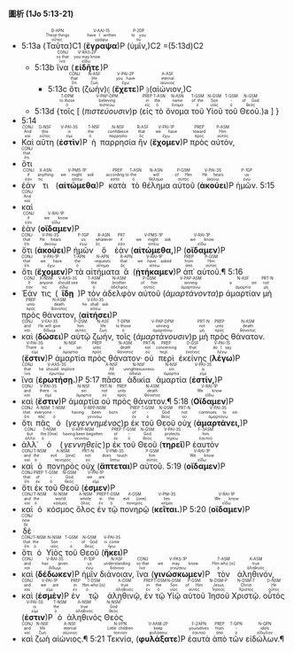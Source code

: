 #### 圖析 (1Jo 5:13-21)

- 5:13a (<RUBY><ruby><ruby>Ταῦτα<rt>οὗτος</rt></ruby><rt>These things</rt></ruby><rt>D-APN</rt></RUBY>)C1 (<RUBY><ruby><ruby><strong>ἔγραψα</strong><rt>γράφω</rt></ruby><rt>have I written</rt></ruby><rt>V-AAI-1S</rt></RUBY>)P (<RUBY><ruby><ruby>ὑμῖν,<rt>σύ</rt></ruby><rt>to you</rt></ruby><rt>P-2DP</rt></RUBY>)C2 =(5:13d)C2
	- 5:13b <RUBY><ruby><ruby>ἵνα<rt>ἵνα</rt></ruby><rt>so that</rt></ruby><rt>CONJ</rt></RUBY> (<RUBY><ruby><ruby><strong>εἰδῆτε</strong><rt>εἴδω</rt></ruby><rt>you may know</rt></ruby><rt>V-RAS-2P</rt></RUBY>)P
		- 5:13c <RUBY><ruby><ruby>ὅτι<rt>ὅτι</rt></ruby><rt>that</rt></ruby><rt>CONJ</rt></RUBY> (<RUBY><ruby><ruby>ζωὴν<rt>ζωή</rt></ruby><rt>life</rt></ruby><rt>N-ASF</rt></RUBY>)⦇ (<RUBY><ruby><ruby><strong>ἔχετε</strong><rt>ἔχω</rt></ruby><rt>you have</rt></ruby><rt>V-PAI-2P</rt></RUBY>)P ⦈(<RUBY><ruby><ruby>αἰώνιον,<rt>αἰώνιος</rt></ruby><rt>eternal</rt></ruby><rt>A-ASF</rt></RUBY>)C 
	- 5:13d {<RUBY><ruby><ruby>τοῖς<rt>ὁ</rt></ruby><rt>to those</rt></ruby><rt>T-DPM</rt></RUBY> [ (<RUBY><ruby><ruby><em>πιστεύουσιν</em><rt>πιστεύω</rt></ruby><rt>believing</rt></ruby><rt>V-PAP-DPM</rt></RUBY>)p (<RUBY><ruby><ruby>εἰς<rt>εἰς</rt></ruby><rt>in</rt></ruby><rt>PREP</rt></RUBY> <RUBY><ruby><ruby>τὸ<rt>ὁ</rt></ruby><rt>the</rt></ruby><rt>T-ASN</rt></RUBY> <RUBY><ruby><ruby>ὄνομα<rt>ὄνομα</rt></ruby><rt>name</rt></ruby><rt>N-ASN</rt></RUBY> <RUBY><ruby><ruby>τοῦ<rt>ὁ</rt></ruby><rt>of the</rt></ruby><rt>T-GSM</rt></RUBY> <RUBY><ruby><ruby>Υἱοῦ<rt>υἱός</rt></ruby><rt>Son</rt></ruby><rt>N-GSM</rt></RUBY> <RUBY><ruby><ruby>τοῦ<rt>ὁ</rt></ruby><rt>-</rt></ruby><rt>T-GSM</rt></RUBY> <RUBY><ruby><ruby>Θεοῦ.<rt>θεός</rt></ruby><rt>of God</rt></ruby><rt>N-GSM</rt></RUBY>)a ] }
- 5:14
- <RUBY><ruby><ruby>Καὶ<rt>καί</rt></ruby><rt>And</rt></ruby><rt>CONJ</rt></RUBY> <RUBY><ruby><ruby>αὕτη<rt>οὗτος</rt></ruby><rt>this</rt></ruby><rt>D-NSF</rt></RUBY> (<RUBY><ruby><ruby><strong>ἐστὶν</strong><rt>εἰμί</rt></ruby><rt>is</rt></ruby><rt>V-PAI-3S</rt></RUBY>)P <RUBY><ruby><ruby>ἡ<rt>ὁ</rt></ruby><rt>the</rt></ruby><rt>T-NSF</rt></RUBY> <RUBY><ruby><ruby>παρρησία<rt>παρρησία</rt></ruby><rt>confidence</rt></ruby><rt>N-NSF</rt></RUBY> <RUBY><ruby><ruby>ἣν<rt>ὅς</rt></ruby><rt>that</rt></ruby><rt>R-ASF</rt></RUBY> (<RUBY><ruby><ruby><strong>ἔχομεν</strong><rt>ἔχω</rt></ruby><rt>we have</rt></ruby><rt>V-PAI-1P</rt></RUBY>)P <RUBY><ruby><ruby>πρὸς<rt>πρός</rt></ruby><rt>toward</rt></ruby><rt>PREP</rt></RUBY> <RUBY><ruby><ruby>αὐτόν,<rt>αὐτός</rt></ruby><rt>Him</rt></ruby><rt>P-ASM</rt></RUBY>
- <RUBY><ruby><ruby>ὅτι<rt>ὅτι</rt></ruby><rt>that</rt></ruby><rt>CONJ</rt></RUBY>
- <RUBY><ruby><ruby>ἐάν<rt>ἐάν</rt></ruby><rt>if</rt></ruby><rt>CONJ</rt></RUBY> <RUBY><ruby><ruby>τι<rt>τις</rt></ruby><rt>anything</rt></ruby><rt>X-ASN</rt></RUBY> (<RUBY><ruby><ruby><strong>αἰτώμεθα</strong><rt>αἰτέω</rt></ruby><rt>we might ask</rt></ruby><rt>V-PMS-1P</rt></RUBY>)P <RUBY><ruby><ruby>κατὰ<rt>κατά</rt></ruby><rt>according to</rt></ruby><rt>PREP</rt></RUBY> <RUBY><ruby><ruby>τὸ<rt>ὁ</rt></ruby><rt>the</rt></ruby><rt>T-ASN</rt></RUBY> <RUBY><ruby><ruby>θέλημα<rt>θέλημα</rt></ruby><rt>will</rt></ruby><rt>N-ASN</rt></RUBY> <RUBY><ruby><ruby>αὐτοῦ<rt>αὐτός</rt></ruby><rt>of Him</rt></ruby><rt>P-GSM</rt></RUBY> (<RUBY><ruby><ruby><strong>ἀκούει</strong><rt>ἀκούω</rt></ruby><rt>He hears</rt></ruby><rt>V-PAI-3S</rt></RUBY>)P <RUBY><ruby><ruby>ἡμῶν.<rt>ἐγώ</rt></ruby><rt>us</rt></ruby><rt>P-1GP</rt></RUBY> 5:15
- <RUBY><ruby><ruby>καὶ<rt>καί</rt></ruby><rt>And</rt></ruby><rt>CONJ</rt></RUBY>
- <RUBY><ruby><ruby>ἐὰν<rt>ἐάν</rt></ruby><rt>if</rt></ruby><rt>CONJ</rt></RUBY> (<RUBY><ruby><ruby><strong>οἴδαμεν</strong><rt>εἴδω</rt></ruby><rt>we know</rt></ruby><rt>V-RAI-1P</rt></RUBY>)P
- <RUBY><ruby><ruby>ὅτι<rt>ὅτι</rt></ruby><rt>that</rt></ruby><rt>CONJ</rt></RUBY> (<RUBY><ruby><ruby><strong>ἀκούει</strong><rt>ἀκούω</rt></ruby><rt>He hears</rt></ruby><rt>V-PAI-3S</rt></RUBY>)P <RUBY><ruby><ruby>ἡμῶν<rt>ἐγώ</rt></ruby><rt>us</rt></ruby><rt>P-1GP</rt></RUBY> <RUBY><ruby><ruby>ὃ<rt>ὅς</rt></ruby><rt>whatever</rt></ruby><rt>R-ASN</rt></RUBY> <RUBY><ruby><ruby>ἐὰν<rt>ἐάν</rt></ruby><rt>if</rt></ruby><rt>PRT</rt></RUBY> (<RUBY><ruby><ruby><strong>αἰτώμεθα,</strong><rt>αἰτέω</rt></ruby><rt>we might ask</rt></ruby><rt>V-PMS-1P</rt></RUBY>)P (<RUBY><ruby><ruby><strong>οἴδαμεν</strong><rt>εἴδω</rt></ruby><rt>we know</rt></ruby><rt>V-RAI-1P</rt></RUBY>)P
- <RUBY><ruby><ruby>ὅτι<rt>ὅτι</rt></ruby><rt>that</rt></ruby><rt>CONJ</rt></RUBY> (<RUBY><ruby><ruby><strong>ἔχομεν</strong><rt>ἔχω</rt></ruby><rt>we have</rt></ruby><rt>V-PAI-1P</rt></RUBY>)P <RUBY><ruby><ruby>τὰ<rt>ὁ</rt></ruby><rt>the</rt></ruby><rt>T-APN</rt></RUBY> <RUBY><ruby><ruby>αἰτήματα<rt>αἴτημα</rt></ruby><rt>requests</rt></ruby><rt>N-APN</rt></RUBY> <RUBY><ruby><ruby>ἃ<rt>ὅς</rt></ruby><rt>that</rt></ruby><rt>R-APN</rt></RUBY> (<RUBY><ruby><ruby><strong>ᾐτήκαμεν</strong><rt>αἰτέω</rt></ruby><rt>we have asked</rt></ruby><rt>V-RAI-1P</rt></RUBY>)P <RUBY><ruby><ruby>ἀπ᾽<rt>ἀπό</rt></ruby><rt>from</rt></ruby><rt>PREP</rt></RUBY> <RUBY><ruby><ruby>αὐτοῦ.¶<rt>αὐτός</rt></ruby><rt>Him</rt></ruby><rt>P-GSM</rt></RUBY> 5:16
- <RUBY><ruby><ruby>Ἐάν<rt>ἐάν</rt></ruby><rt>If</rt></ruby><rt>CONJ</rt></RUBY> <RUBY><ruby><ruby>τις<rt>τις</rt></ruby><rt>anyone</rt></ruby><rt>X-NSM</rt></RUBY> (<RUBY><ruby><ruby><strong>ἴδῃ</strong><rt>εἴδω</rt></ruby><rt>should see</rt></ruby><rt>V-AAS-3S</rt></RUBY>)P <RUBY><ruby><ruby>τὸν<rt>ὁ</rt></ruby><rt>the</rt></ruby><rt>T-ASM</rt></RUBY> <RUBY><ruby><ruby>ἀδελφὸν<rt>ἀδελφός</rt></ruby><rt>brother</rt></ruby><rt>N-ASM</rt></RUBY> <RUBY><ruby><ruby>αὐτοῦ<rt>αὐτός</rt></ruby><rt>of him</rt></ruby><rt>P-GSM</rt></RUBY> (<RUBY><ruby><ruby><em>ἁμαρτάνοντα</em><rt>ἁμαρτάνω</rt></ruby><rt>sinning</rt></ruby><rt>V-PAP-ASM</rt></RUBY>)p <RUBY><ruby><ruby>ἁμαρτίαν<rt>ἁμαρτία</rt></ruby><rt>a sin</rt></ruby><rt>N-ASF</rt></RUBY> <RUBY><ruby><ruby>μὴ<rt>μή</rt></ruby><rt>not</rt></ruby><rt>PRT-N</rt></RUBY> <RUBY><ruby><ruby>πρὸς<rt>πρός</rt></ruby><rt>unto</rt></ruby><rt>PREP</rt></RUBY> <RUBY><ruby><ruby>θάνατον,<rt>θάνατος</rt></ruby><rt>death</rt></ruby><rt>N-ASM</rt></RUBY> (<RUBY><ruby><ruby><strong>αἰτήσει</strong><rt>αἰτέω</rt></ruby><rt>he shall ask</rt></ruby><rt>V-FAI-3S</rt></RUBY>)P
- <RUBY><ruby><ruby>καὶ<rt>καί</rt></ruby><rt>and</rt></ruby><rt>CONJ</rt></RUBY> (<RUBY><ruby><ruby><strong>δώσει</strong><rt>δίδωμι</rt></ruby><rt>He will give</rt></ruby><rt>V-FAI-3S</rt></RUBY>)P <RUBY><ruby><ruby>αὐτῷ<rt>αὐτός</rt></ruby><rt>him</rt></ruby><rt>P-DSM</rt></RUBY> <RUBY><ruby><ruby>ζωήν,<rt>ζωή</rt></ruby><rt>life</rt></ruby><rt>N-ASF</rt></RUBY> <RUBY><ruby><ruby>τοῖς<rt>ὁ</rt></ruby><rt>to those</rt></ruby><rt>T-DPM</rt></RUBY> (<RUBY><ruby><ruby><em>ἁμαρτάνουσιν</em><rt>ἁμαρτάνω</rt></ruby><rt>sinning</rt></ruby><rt>V-PAP-DPM</rt></RUBY>)p <RUBY><ruby><ruby>μὴ<rt>μή</rt></ruby><rt>not</rt></ruby><rt>PRT-N</rt></RUBY> <RUBY><ruby><ruby>πρὸς<rt>πρός</rt></ruby><rt>unto</rt></ruby><rt>PREP</rt></RUBY> <RUBY><ruby><ruby>θάνατον.<rt>θάνατος</rt></ruby><rt>death</rt></ruby><rt>N-ASM</rt></RUBY> (<RUBY><ruby><ruby><strong>ἔστιν</strong><rt>εἰμί</rt></ruby><rt>There is</rt></ruby><rt>V-PAI-3S</rt></RUBY>)P <RUBY><ruby><ruby>ἁμαρτία<rt>ἁμαρτία</rt></ruby><rt>a sin</rt></ruby><rt>N-NSF</rt></RUBY> <RUBY><ruby><ruby>πρὸς<rt>πρός</rt></ruby><rt>unto</rt></ruby><rt>PREP</rt></RUBY> <RUBY><ruby><ruby>θάνατον·<rt>θάνατος</rt></ruby><rt>death</rt></ruby><rt>N-ASM</rt></RUBY> <RUBY><ruby><ruby>οὐ<rt>οὐ</rt></ruby><rt>not</rt></ruby><rt>PRT-N</rt></RUBY> <RUBY><ruby><ruby>περὶ<rt>περί</rt></ruby><rt>concerning</rt></ruby><rt>PREP</rt></RUBY> <RUBY><ruby><ruby>ἐκείνης<rt>ἐκεῖνος</rt></ruby><rt>that</rt></ruby><rt>D-GSF</rt></RUBY> (<RUBY><ruby><ruby><strong>λέγω</strong><rt>λέγω</rt></ruby><rt>do I say</rt></ruby><rt>V-PAI-1S</rt></RUBY>)P
- <RUBY><ruby><ruby>ἵνα<rt>ἵνα</rt></ruby><rt>that</rt></ruby><rt>CONJ</rt></RUBY> (<RUBY><ruby><ruby><strong>ἐρωτήσῃ.</strong><rt>ἐρωτάω</rt></ruby><rt>he should implore</rt></ruby><rt>V-AAS-3S</rt></RUBY>)P 5:17 <RUBY><ruby><ruby>πᾶσα<rt>πᾶς</rt></ruby><rt>All</rt></ruby><rt>A-NSF</rt></RUBY> <RUBY><ruby><ruby>ἀδικία<rt>ἀδικία</rt></ruby><rt>unrighteousness</rt></ruby><rt>N-NSF</rt></RUBY> <RUBY><ruby><ruby>ἁμαρτία<rt>ἁμαρτία</rt></ruby><rt>sin</rt></ruby><rt>N-NSF</rt></RUBY> (<RUBY><ruby><ruby><strong>ἐστίν,</strong><rt>εἰμί</rt></ruby><rt>is</rt></ruby><rt>V-PAI-3S</rt></RUBY>)P
- <RUBY><ruby><ruby>καὶ<rt>καί</rt></ruby><rt>and</rt></ruby><rt>CONJ</rt></RUBY> (<RUBY><ruby><ruby><strong>ἔστιν</strong><rt>εἰμί</rt></ruby><rt>there is</rt></ruby><rt>V-PAI-3S</rt></RUBY>)P <RUBY><ruby><ruby>ἁμαρτία<rt>ἁμαρτία</rt></ruby><rt>sin</rt></ruby><rt>N-NSF</rt></RUBY> <RUBY><ruby><ruby>οὐ<rt>οὐ</rt></ruby><rt>not</rt></ruby><rt>PRT-N</rt></RUBY> <RUBY><ruby><ruby>πρὸς<rt>πρός</rt></ruby><rt>unto</rt></ruby><rt>PREP</rt></RUBY> <RUBY><ruby><ruby>θάνατον.¶<rt>θάνατος</rt></ruby><rt>death</rt></ruby><rt>N-ASM</rt></RUBY> 5:18 (<RUBY><ruby><ruby><strong>Οἴδαμεν</strong><rt>εἴδω</rt></ruby><rt>We know</rt></ruby><rt>V-RAI-1P</rt></RUBY>)P
- <RUBY><ruby><ruby>ὅτι<rt>ὅτι</rt></ruby><rt>that</rt></ruby><rt>CONJ</rt></RUBY> <RUBY><ruby><ruby>πᾶς<rt>πᾶς</rt></ruby><rt>everyone</rt></ruby><rt>A-NSM</rt></RUBY> <RUBY><ruby><ruby>ὁ<rt>ὁ</rt></ruby><rt>-</rt></ruby><rt>T-NSM</rt></RUBY> (<RUBY><ruby><ruby><em>γεγεννημένος</em><rt>γεννάω</rt></ruby><rt>having been born</rt></ruby><rt>V-RPP-NSM</rt></RUBY>)p <RUBY><ruby><ruby>ἐκ<rt>ἐκ</rt></ruby><rt>of</rt></ruby><rt>PREP</rt></RUBY> <RUBY><ruby><ruby>τοῦ<rt>ὁ</rt></ruby><rt>-</rt></ruby><rt>T-GSM</rt></RUBY> <RUBY><ruby><ruby>Θεοῦ<rt>θεός</rt></ruby><rt>God</rt></ruby><rt>N-GSM</rt></RUBY> <RUBY><ruby><ruby>οὐχ<rt>οὐ</rt></ruby><rt>not</rt></ruby><rt>PRT-N</rt></RUBY> (<RUBY><ruby><ruby><strong>ἁμαρτάνει,</strong><rt>ἁμαρτάνω</rt></ruby><rt>continues to sin</rt></ruby><rt>V-PAI-3S</rt></RUBY>)P
- <RUBY><ruby><ruby>ἀλλ᾽<rt>ἀλλά</rt></ruby><rt>but</rt></ruby><rt>CONJ</rt></RUBY> <RUBY><ruby><ruby>ὁ<rt>ὁ</rt></ruby><rt>the [One]</rt></ruby><rt>T-NSM</rt></RUBY> (<RUBY><ruby><ruby><em>γεννηθεὶς</em><rt>γεννάω</rt></ruby><rt>having been begotten</rt></ruby><rt>V-APP-NSM</rt></RUBY>)p <RUBY><ruby><ruby>ἐκ<rt>ἐκ</rt></ruby><rt>of</rt></ruby><rt>PREP</rt></RUBY> <RUBY><ruby><ruby>τοῦ<rt>ὁ</rt></ruby><rt>-</rt></ruby><rt>T-GSM</rt></RUBY> <RUBY><ruby><ruby>Θεοῦ<rt>θεός</rt></ruby><rt>God</rt></ruby><rt>N-GSM</rt></RUBY> (<RUBY><ruby><ruby><strong>τηρεῖ</strong><rt>τηρέω</rt></ruby><rt>protects</rt></ruby><rt>V-PAI-3S</rt></RUBY>)P <RUBY><ruby><ruby>ἑαυτὸν<rt>ἑαυτοῦ</rt></ruby><rt>him</rt></ruby><rt>F-3ASM</rt></RUBY>
- <RUBY><ruby><ruby>καὶ<rt>καί</rt></ruby><rt>and</rt></ruby><rt>CONJ</rt></RUBY> <RUBY><ruby><ruby>ὁ<rt>ὁ</rt></ruby><rt>the</rt></ruby><rt>T-NSM</rt></RUBY> <RUBY><ruby><ruby>πονηρὸς<rt>πονηρός</rt></ruby><rt>evil [one]</rt></ruby><rt>A-NSM</rt></RUBY> <RUBY><ruby><ruby>οὐχ<rt>οὐ</rt></ruby><rt>not</rt></ruby><rt>PRT-N</rt></RUBY> (<RUBY><ruby><ruby><strong>ἅπτεται</strong><rt>ἅπτω</rt></ruby><rt>does touch</rt></ruby><rt>V-PMI-3S</rt></RUBY>)P <RUBY><ruby><ruby>αὐτοῦ.<rt>αὐτός</rt></ruby><rt>him</rt></ruby><rt>P-GSM</rt></RUBY> 5:19 (<RUBY><ruby><ruby><strong>οἴδαμεν</strong><rt>εἴδω</rt></ruby><rt>We know</rt></ruby><rt>V-RAI-1P</rt></RUBY>)P
- <RUBY><ruby><ruby>ὅτι<rt>ὅτι</rt></ruby><rt>that</rt></ruby><rt>CONJ</rt></RUBY> <RUBY><ruby><ruby>ἐκ<rt>ἐκ</rt></ruby><rt>of</rt></ruby><rt>PREP</rt></RUBY> <RUBY><ruby><ruby>τοῦ<rt>ὁ</rt></ruby><rt>-</rt></ruby><rt>T-GSM</rt></RUBY> <RUBY><ruby><ruby>Θεοῦ<rt>θεός</rt></ruby><rt>God</rt></ruby><rt>N-GSM</rt></RUBY> (<RUBY><ruby><ruby><strong>ἐσμεν</strong><rt>εἰμί</rt></ruby><rt>we are</rt></ruby><rt>V-PAI-1P</rt></RUBY>)P
- <RUBY><ruby><ruby>καὶ<rt>καί</rt></ruby><rt>and</rt></ruby><rt>CONJ</rt></RUBY> <RUBY><ruby><ruby>ὁ<rt>ὁ</rt></ruby><rt>the</rt></ruby><rt>T-NSM</rt></RUBY> <RUBY><ruby><ruby>κόσμος<rt>κόσμος</rt></ruby><rt>world</rt></ruby><rt>N-NSM</rt></RUBY> <RUBY><ruby><ruby>ὅλος<rt>ὅλος</rt></ruby><rt>whole</rt></ruby><rt>A-NSM</rt></RUBY> <RUBY><ruby><ruby>ἐν<rt>ἐν</rt></ruby><rt>in</rt></ruby><rt>PREP</rt></RUBY> <RUBY><ruby><ruby>τῷ<rt>ὁ</rt></ruby><rt>the</rt></ruby><rt>T-DSM</rt></RUBY> <RUBY><ruby><ruby>πονηρῷ<rt>πονηρός</rt></ruby><rt>evil [one]</rt></ruby><rt>A-DSM</rt></RUBY> (<RUBY><ruby><ruby><strong>κεῖται.</strong><rt>κεῖμαι</rt></ruby><rt>lies</rt></ruby><rt>V-PNI-3S</rt></RUBY>)P 5:20 (<RUBY><ruby><ruby><strong>οἴδαμεν</strong><rt>εἴδω</rt></ruby><rt>We know</rt></ruby><rt>V-RAI-1P</rt></RUBY>)P
- <RUBY><ruby><ruby>δὲ<rt>δέ</rt></ruby><rt>now</rt></ruby><rt>CONJ</rt></RUBY>
- <RUBY><ruby><ruby>ὅτι<rt>ὅτι</rt></ruby><rt>that</rt></ruby><rt>CONJ</rt></RUBY> <RUBY><ruby><ruby>ὁ<rt>ὁ</rt></ruby><rt>the</rt></ruby><rt>T-NSM</rt></RUBY> <RUBY><ruby><ruby>Υἱὸς<rt>υἱός</rt></ruby><rt>Son</rt></ruby><rt>N-NSM</rt></RUBY> <RUBY><ruby><ruby>τοῦ<rt>ὁ</rt></ruby><rt>-</rt></ruby><rt>T-GSM</rt></RUBY> <RUBY><ruby><ruby>Θεοῦ<rt>θεός</rt></ruby><rt>of God</rt></ruby><rt>N-GSM</rt></RUBY> (<RUBY><ruby><ruby><strong>ἥκει</strong><rt>ἥκω</rt></ruby><rt>is come</rt></ruby><rt>V-PAI-3S</rt></RUBY>)P
- <RUBY><ruby><ruby>καὶ<rt>καί</rt></ruby><rt>and</rt></ruby><rt>CONJ</rt></RUBY> (<RUBY><ruby><ruby><strong>δέδωκεν</strong><rt>δίδωμι</rt></ruby><rt>has given</rt></ruby><rt>V-RAI-3S</rt></RUBY>)P <RUBY><ruby><ruby>ἡμῖν<rt>ἐγώ</rt></ruby><rt>us</rt></ruby><rt>P-1DP</rt></RUBY> <RUBY><ruby><ruby>διάνοιαν,<rt>διάνοια</rt></ruby><rt>understanding</rt></ruby><rt>N-ASF</rt></RUBY> <RUBY><ruby><ruby>ἵνα<rt>ἵνα</rt></ruby><rt>so that</rt></ruby><rt>CONJ</rt></RUBY> (<RUBY><ruby><ruby><strong>γινώσκωμεν</strong><rt>γινώσκω</rt></ruby><rt>we may know</rt></ruby><rt>V-PAS-1P</rt></RUBY>)P <RUBY><ruby><ruby>τὸν<rt>ὁ</rt></ruby><rt>Him who [is]</rt></ruby><rt>T-ASM</rt></RUBY> <RUBY><ruby><ruby>ἀληθινόν,<rt>ἀληθινός</rt></ruby><rt>true</rt></ruby><rt>A-ASM</rt></RUBY>
- <RUBY><ruby><ruby>καὶ<rt>καί</rt></ruby><rt>and</rt></ruby><rt>CONJ</rt></RUBY> (<RUBY><ruby><ruby><strong>ἐσμὲν</strong><rt>εἰμί</rt></ruby><rt>we are</rt></ruby><rt>V-PAI-1P</rt></RUBY>)P <RUBY><ruby><ruby>ἐν<rt>ἐν</rt></ruby><rt>in</rt></ruby><rt>PREP</rt></RUBY> <RUBY><ruby><ruby>τῷ<rt>ὁ</rt></ruby><rt>Him who [is]</rt></ruby><rt>T-DSM</rt></RUBY> <RUBY><ruby><ruby>ἀληθινῷ,<rt>ἀληθινός</rt></ruby><rt>true</rt></ruby><rt>A-DSM</rt></RUBY> <RUBY><ruby><ruby>ἐν<rt>ἐν</rt></ruby><rt>in</rt></ruby><rt>PREP</rt></RUBY> <RUBY><ruby><ruby>τῷ<rt>ὁ</rt></ruby><rt>the</rt></ruby><rt>T-DSM</rt></RUBY> <RUBY><ruby><ruby>Υἱῷ<rt>υἱός</rt></ruby><rt>Son</rt></ruby><rt>N-DSM</rt></RUBY> <RUBY><ruby><ruby>αὐτοῦ<rt>αὐτός</rt></ruby><rt>of Him</rt></ruby><rt>P-GSM</rt></RUBY> <RUBY><ruby><ruby>Ἰησοῦ<rt>Ἰησοῦς</rt></ruby><rt>Jesus</rt></ruby><rt>N-DSM-P</rt></RUBY> <RUBY><ruby><ruby>Χριστῷ.<rt>Χριστός</rt></ruby><rt>Christ</rt></ruby><rt>N-DSM-T</rt></RUBY> <RUBY><ruby><ruby>οὗτός<rt>οὗτος</rt></ruby><rt>He</rt></ruby><rt>D-NSM</rt></RUBY> (<RUBY><ruby><ruby><strong>ἐστιν</strong><rt>εἰμί</rt></ruby><rt>is</rt></ruby><rt>V-PAI-3S</rt></RUBY>)P <RUBY><ruby><ruby>ὁ<rt>ὁ</rt></ruby><rt>the</rt></ruby><rt>T-NSM</rt></RUBY> <RUBY><ruby><ruby>ἀληθινὸς<rt>ἀληθινός</rt></ruby><rt>true</rt></ruby><rt>A-NSM</rt></RUBY> <RUBY><ruby><ruby>Θεὸς<rt>θεός</rt></ruby><rt>God</rt></ruby><rt>N-NSM</rt></RUBY>
- <RUBY><ruby><ruby>καὶ<rt>καί</rt></ruby><rt>and</rt></ruby><rt>CONJ</rt></RUBY> <RUBY><ruby><ruby>ζωὴ<rt>ζωή</rt></ruby><rt>life</rt></ruby><rt>N-NSF</rt></RUBY> <RUBY><ruby><ruby>αἰώνιος.¶<rt>αἰώνιος</rt></ruby><rt>eternal</rt></ruby><rt>A-NSF</rt></RUBY> 5:21 <RUBY><ruby><ruby>Τεκνία,<rt>τεκνίον</rt></ruby><rt>Little children</rt></ruby><rt>N-VPN</rt></RUBY> (<RUBY><ruby><ruby><strong>φυλάξατε</strong><rt>φυλάσσω</rt></ruby><rt>keep</rt></ruby><rt>V-AAM-2P</rt></RUBY>)P <RUBY><ruby><ruby>ἑαυτὰ<rt>ἑαυτοῦ</rt></ruby><rt>yourselves</rt></ruby><rt>F-2APN</rt></RUBY> <RUBY><ruby><ruby>ἀπὸ<rt>ἀπό</rt></ruby><rt>from</rt></ruby><rt>PREP</rt></RUBY> <RUBY><ruby><ruby>τῶν<rt>ὁ</rt></ruby><rt>-</rt></ruby><rt>T-GPN</rt></RUBY> <RUBY><ruby><ruby>εἰδώλων.¶<rt>εἴδωλον</rt></ruby><rt>idols</rt></ruby><rt>N-GPN</rt></RUBY> 